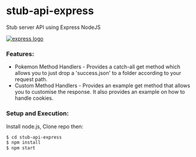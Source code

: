 # stub-api-express
Stub server API using Express NodeJS

[![express logo](https://i.cloudup.com/zfY6lL7eFa-3000x3000.png)](http://expressjs.com/)

### Features:
- Pokemon Method Handlers - Provides a catch-all get method which allows you to just drop a 'success.json' to a folder according to your request path.
- Custom Method Handlers - Provides an example get method that allows you to customise the response. It also provides an example on how to handle cookies.

### Setup and Execution:
Install node.js, Clone repo then:
```sh
$ cd stub-api-express
$ npm install
$ npm start
```